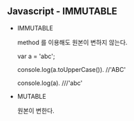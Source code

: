 ## Javascript - IMMUTABLE

- IMMUTABLE

  method 를 이용해도 원본이 변하지 않는다.

  var a = 'abc';

  console.log(a.toUpperCase()). //'ABC'

  console.log(a).  ///'abc'

- MUTABLE

  원본이 변한다.

  